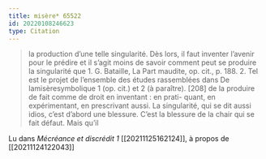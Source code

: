 ```yaml
---
title: misère* 65522
id: 20220108246623
type: Citation
---
```


> la production d’une telle singularité. Dès lors, il faut inventer l’avenir pour le prédire et il s’agit moins de savoir comment peut se produire la singularité que 1. G. Bataille, La Part maudite, op. cit., p. 188. 2. Tel est le projet de l’ensemble des études rassemblées dans De lamisèresymbolique 1 (op. cit.) et 2 (à paraître). [208] de la produire de fait comme de droit en inventant : en prati- quant, en expérimentant, en prescrivant aussi. La singularité, qui se dit aussi idios, c’est d’abord une blessure. C’est la blessure de la chair qui se fait défaut. Mais qu’il

Lu dans *Mécréance et discrédit 1* [[20211125162124]], à propos de [[20211124122043]]